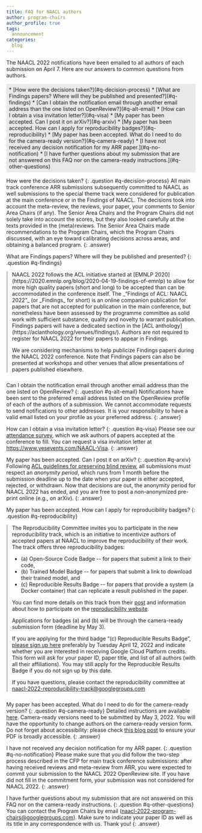 ```yaml
---
title: FAQ for NAACL authors
author: program-chairs
author_profile: true
tags:
  announcement
categories:
  blog
---
```


The NAACL 2022 notifications have been emailed to all authors of each submission on April 7. Here are our answers to common  questions from authors.

<style>
div.toc-box { background: #e8eaea; padding: .5em 1.5em .5em .5em; }
p.question, div.question { margin: 1.3em 0 0.5em; font-weight: bold; }
p.answer, div.answer { margin: 0 0 1.8em; border-left: 4px solid #ccc; padding-left: .8em; }
</style>

<div class="toc-box" markdown=1>
* [How were the decisions taken?](#q-decision-process)
* [What are Findings papers? Where will they be published and presented?](#q-findings)
* [Can I obtain the notification email through another email address than the one listed on OpenReview?](#q-alt-email)
* [How can I obtain a visa invitation letter?](#q-visa)
* [My paper has been accepted. Can I post it on arXiv?](#q-arxiv)
* [My paper has been accepted. How can I apply for reproducibility badges?](#q-reproducibility)
* [My paper has been accepted. What do I need to do for the camera-ready version?](#q-camera-ready)
* [I have not received any decision notification for my ARR paper.](#q-no-notification)
* [I have further questions about my submission that are not answered on this FAQ nor on the camera-ready instructions.](#q-other-questions)
</div>

How were the decisions taken?
{: .question #q-decision-process}
All main track conference ARR submissions subsequently committed to NAACL as well submissions to the special theme track were considered for publication at the main conference or in the Findings of NAACL. The decisions took into account the meta-review, the reviews, your paper, your comments to Senior Area Chairs (if any). The Senior Area Chairs and the Program Chairs did not solely take into account the scores, but they also looked carefully at the texts provided in the (meta)reviews. The Senior Area Chairs made recommendations to the Program Chairs, which the Program Chairs discussed, with an eye toward calibrating decisions across areas, and obtaining a balanced program. 
{: .answer}

What are Findings papers? Where will they be published and presented? 
{: .question #q-findings}
<div class=answer markdown=1>
NAACL 2022 follows the ACL initiative started at [EMNLP 2020](https://2020.emnlp.org/blog/2020-04-19-findings-of-emnlp) to allow for more high quality papers (short and long) to be accepted than can be accommodated in the conference itself. The _“Findings of ACL: NAACL 2022”_ (or _Findings_ for short) is an online companion publication for papers that are not accepted for publication in the main conference, but nonetheless have been assessed by the programme committee as solid work with sufficient substance, quality and novelty to warrant publication. Findings papers will have a dedicated section in the [ACL anthology](https://aclanthology.org/venues/findings/). Authors are not required to register for NAACL 2022 for their papers to appear in Findings.

We are considering mechanisms to help publicize Findings papers during the NAACL 2022 conference. Note that Findings papers can also be presented at workshops and other venues that allow presentations of papers published elsewhere.
</div>
 
Can I obtain the notification email through another email address than the one listed on OpenReview?
{: .question #q-alt-email}
Notifications have been sent to the preferred email address listed on the OpenReview profile of each of the authors of a submission. We cannot accommodate requests to send notifications to other addresses. It is your responsibility to have a valid email listed on your profile as your preferred address.
{: .answer}

How can I obtain a visa invitation letter?
{: .question #q-visa}
Please see our [attendance survey](https://forms.microsoft.com/r/csG9iEP4k6), which we ask authors of papers accepted at the conference to fill. You can request a visa invitation letter at <https://www.yesevents.com/NAACL-Visa>.
{: .answer}

My paper has been accepted. Can I post it on arXiv?
{: .question #q-arxiv}
Following [ACL guidelines for preserving blind review](https://www.aclweb.org/adminwiki/index.php?title=ACL_Author_Guidelines), all submissions must respect an _anonymity period_, which runs from 1 month before the submission deadline up to the date when your paper is either accepted, rejected, or withdrawn. Now that decisions are out, the anonymity period for NAACL 2022 has ended, and you are free to post a non-anonymized pre-print online (e.g., on arXiv).
{: .answer}

My paper has been accepted. How can I apply for reproducibility badges?
{: .question #q-reproducibility}
<div class=answer markdown=1>
The Reproducibility Committee invites you to participate in the new reproducibility track, which is an initiative to incentivize authors of accepted papers at NAACL to improve the reproducibility of their work. The track offers three reproducibility badges:

* (a) Open-Source Code Badge -- for papers that submit a link to their code,
* (b) Trained Model Badge -- for papers that submit a link to download their trained model, and
* (c) Reproducible Results Badge -- for papers that provide a system (a Docker container) that can replicate a result published in the paper.

You can find more details on this track from their [post](/blog/reproducibility-track/) and information about how to participate on the [reproducibility website](https://naacl2022-reproducibility-track.github.io/).

Applications for badges (a) and (b) will be through the camera-ready submission form (deadline by May 3).

If you are applying for the third badge “(c) Reproducible Results Badge”, [please sign up here](https://forms.office.com/r/i88YsKM58i) preferably by Tuesday April 12, 2022 and indicate whether you are interested in receiving Google Cloud Platform credits. This form will ask for your paper ID, paper title, and list of all authors (with all their affiliations). You may still apply for the Reproducible Results Badge if you do not sign up by this date.

If you have questions, please contact the reproducibility committee at
<naacl-2022-reproducibility-track@googlegroups.com>
</div>

My paper has been accepted. What do I need to do for the camera-ready version?
{: .question #q-camera-ready}
Detailed instructions are available [here](/blog/camera-ready). Camera-ready versions need to be submitted by May 3, 2022. You will have the opportunity to change authors on the camera-ready version form. Do not forget about accessibility: please check [this blog post](/blog/publication-accessibility-quality-inclusivity/) to ensure your PDF is broadly accessible.
{: .answer}

I have not received any decision notification for my ARR paper.
{: .question #q-no-notification}
Please make sure that you did follow the two-step process described in the CFP for main track conference submissions: after having received reviews and meta-review from ARR, you were expected to commit your submission to the NAACL 2022 OpenReview site. If you have did not fill in the commitment form, your submission was not considered for NAACL 2022.
{: .answer}

I have further questions about my submission that are not answered on this FAQ nor on the camera-ready instructions.
{: .question #q-other-questions}
You can contact the Program Chairs by email (<naacl-2022-program-chairs@googlegroups.com>). Make sure to indicate your paper ID as well as its title in any correspondence with us. Thank you!
{: .answer}
